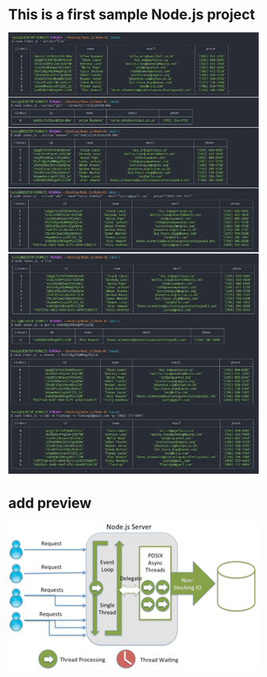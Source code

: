 # This is a first sample Node.js project

![preview](./assets/id.jpg) ![preview](./assets/id-2.jpg)

# add preview

![preview](./assets/threading_node.png)
